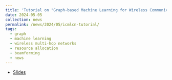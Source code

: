 ```yaml
---
title: 'Tutorial on "Graph-based Machine Learning for Wireless Communications" presented at IEEE ICMLCN 2024 in Stockholm, Sweden.'
date: 2024-05-05
collection: news
permalink: /news/2024/05/icmlcn-tutorial/
tags:
  - graph
  - machine learning
  - wireless multi-hop networks
  - resource allocation
  - beamforming
  - news
---
```


- [Slides](/files/icmlcn_2024_tutorial__ml4wireless.pdf)
